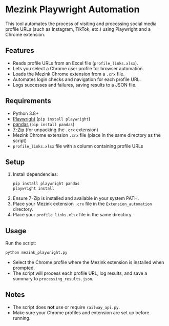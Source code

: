 # Mezink Playwright Automation

This tool automates the process of visiting and processing social media profile URLs (such as Instagram, TikTok, etc.) using Playwright and a Chrome extension.

## Features
- Reads profile URLs from an Excel file (`profile_links.xlsx`).
- Lets you select a Chrome user profile for browser automation.
- Loads the Mezink Chrome extension from a `.crx` file.
- Automates login checks and navigation for each profile URL.
- Logs successes and failures, saving results to a JSON file.

## Requirements
- Python 3.8+
- [Playwright](https://playwright.dev/python/) (`pip install playwright`)
- [pandas](https://pandas.pydata.org/) (`pip install pandas`)
- [7-Zip](https://www.7-zip.org/) (for unpacking the `.crx` extension)
- Mezink Chrome extension `.crx` file (place in the same directory as the script)
- `profile_links.xlsx` file with a column containing profile URLs

## Setup
1. Install dependencies:
   ```bash
   pip install playwright pandas
   playwright install
   ```
2. Ensure 7-Zip is installed and available in your system PATH.
3. Place your Mezink extension `.crx` file in the `Extension_automation` directory.
4. Place your `profile_links.xlsx` file in the same directory.

## Usage
Run the script:
```bash
python mezink_playwright.py
```
- Select the Chrome profile where the Mezink extension is installed when prompted.
- The script will process each profile URL, log results, and save a summary to `processing_results.json`.

## Notes
- The script does **not** use or require `railway_api.py`.
- Make sure your Chrome profiles and extension are set up before running. 
